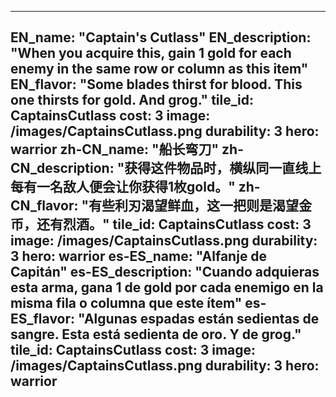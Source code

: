 ---

EN_name: "Captain's Cutlass"
EN_description: "When you acquire this, gain 1 gold for each enemy in the same row or column as this item"
EN_flavor: "Some blades thirst for blood. This one thirsts for gold. And grog."
tile_id: CaptainsCutlass
cost: 3
image: /images/CaptainsCutlass.png
durability: 3
hero: warrior
zh-CN_name: "船长弯刀"
zh-CN_description: "获得这件物品时，横纵同一直线上每有一名敌人便会让你获得1枚gold。"
zh-CN_flavor: "有些利刃渴望鲜血，这一把则是渴望金币，还有烈酒。"
tile_id: CaptainsCutlass
cost: 3
image: /images/CaptainsCutlass.png
durability: 3
hero: warrior
es-ES_name: "Alfanje de Capitán"
es-ES_description: "Cuando adquieras esta arma, gana 1 de gold por cada enemigo en la misma fila o columna que este ítem"
es-ES_flavor: "Algunas espadas están sedientas de sangre. Esta está sedienta de oro. Y de grog."
tile_id: CaptainsCutlass
cost: 3
image: /images/CaptainsCutlass.png
durability: 3
hero: warrior
---